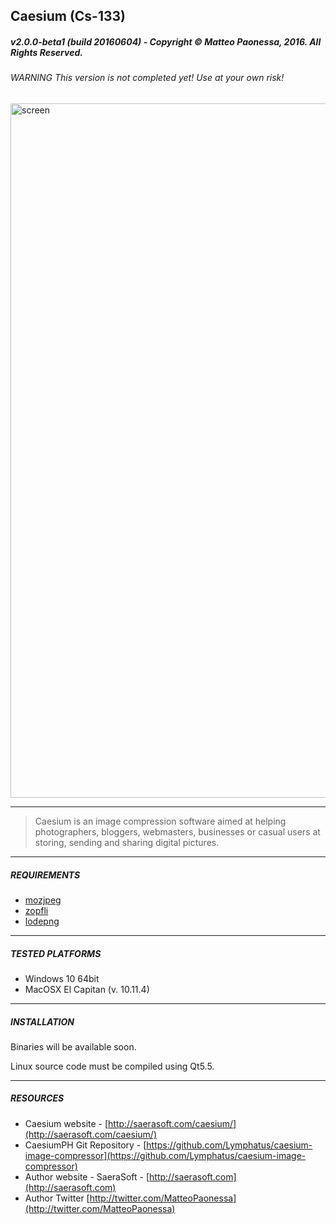 ## Caesium (Cs-133)
##### v2.0.0-beta1 (build 20160604) - Copyright &copy; Matteo Paonessa, 2016. All Rights Reserved.
###### WARNING This version is not completed yet! Use at your own risk!

<img width="1111" alt="screen" src="https://cloud.githubusercontent.com/assets/12133996/15804910/c59544d4-2b19-11e6-97d3-ac36d6373889.png">

----------

> Caesium is an image compression software aimed at helping photographers, bloggers, webmasters, businesses or casual users at storing, sending and sharing digital pictures.

----------

##### REQUIREMENTS
* [mozjpeg](https://github.com/mozilla/mozjpeg)
* [zopfli](https://github.com/google/zopfli)
* [lodepng](https://github.com/lvandeve/lodepng)

----------

##### TESTED PLATFORMS
* Windows 10 64bit
* MacOSX El Capitan (v. 10.11.4)

----------

##### INSTALLATION
Binaries will be available soon.

Linux source code must be compiled using Qt5.5.

----------

##### RESOURCES
* Caesium website - [http://saerasoft.com/caesium/](http://saerasoft.com/caesium/)
* CaesiumPH Git Repository - [https://github.com/Lymphatus/caesium-image-compressor](https://github.com/Lymphatus/caesium-image-compressor)
* Author website - SaeraSoft - [http://saerasoft.com](http://saerasoft.com)
* Author Twitter [http://twitter.com/MatteoPaonessa](http://twitter.com/MatteoPaonessa)
